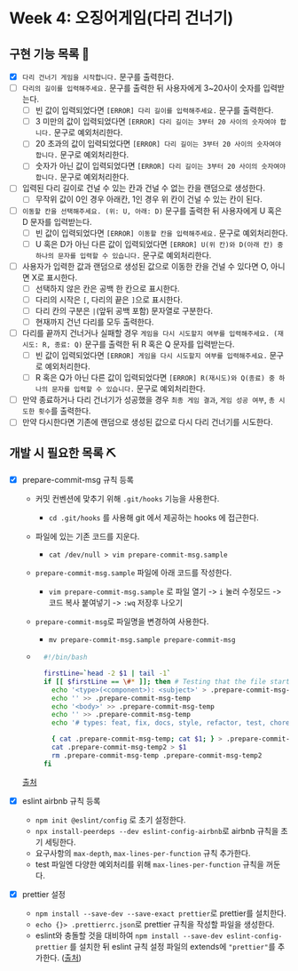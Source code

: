 # Week 4: 오징어게임(다리 건너기)

## 구현 기능 목록 🦑

- [x] `다리 건너기 게임을 시작합니다.` 문구를 출력한다.
- [ ] `다리의 길이를 입력해주세요.` 문구를 출력한 뒤 사용자에게 3~20사이 숫자를 입력받는다.
  - [ ] 빈 값이 입력되었다면 `[ERROR] 다리 길이를 입력해주세요.` 문구를 출력한다.
  - [ ] 3 미만의 값이 입력되었다면 `[ERROR] 다리 길이는 3부터 20 사이의 숫자여야 합니다.` 문구로 예외처리한다.
  - [ ] 20 초과의 값이 입력되었다면 `[ERROR] 다리 길이는 3부터 20 사이의 숫자여야 합니다.` 문구로 예외처리한다.
  - [ ] 숫자가 아닌 값이 입력되었다면 `[ERROR] 다리 길이는 3부터 20 사이의 숫자여야 합니다.` 문구로 예외처리한다.
- [ ] 입력된 다리 길이로 건널 수 있는 칸과 건널 수 없는 칸을 랜덤으로 생성한다.
  - [ ] 무작위 값이 0인 경우 아래칸, 1인 경우 위 칸이 건널 수 있는 칸이 된다.
- [ ] `이동할 칸을 선택해주세요. (위: U, 아래: D)` 문구를 출력한 뒤 사용자에게 U 혹은 D 문자를 입력받는다.
  - [ ] 빈 값이 입력되었다면 `[ERROR] 이동할 칸을 입력해주세요.` 문구로 예외처리한다.
  - [ ] U 혹은 D가 아닌 다른 값이 입력되었다면 `[ERROR] U(위 칸)와 D(아래 칸) 중 하나의 문자를 입력할 수 있습니다.` 문구로 예외처리한다.
- [ ] 사용자가 입력한 값과 랜덤으로 생성된 값으로 이동한 칸을 건널 수 있다면 O, 아니면 X로 표시한다.
  - [ ] 선택하지 않은 칸은 공백 한 칸으로 표시한다.
  - [ ] 다리의 시작은 `[`, 다리의 끝은 `]`으로 표시한다.
  - [ ] 다리 칸의 구분은 `|`(앞뒤 공백 포함) 문자열로 구분한다.
  - [ ] 현재까지 건넌 다리를 모두 출력한다.
- [ ] 다리를 끝까지 건너거나 실패할 경우 `게임을 다시 시도할지 여부를 입력해주세요. (재시도: R, 종료: Q)` 문구를 출력한 뒤 R 혹은 Q 문자를 입력받는다.
  - [ ] 빈 값이 입력되었다면 `[ERROR] 게임을 다시 시도할지 여부를 입력해주세요.` 문구로 예외처리한다.
  - [ ] R 혹은 Q가 아닌 다른 값이 입력되었다면 `[ERROR] R(재시도)와 Q(종료) 중 하나의 문자를 입력할 수 있습니다.` 문구로 예외처리한다.
- [ ] 만약 종료하거나 다리 건너기가 성공했을 경우 `최종 게임 결과`, `게임 성공 여부`, `총 시도한 횟수`를 출력한다.
- [ ] 만약 다시한다면 기존에 랜덤으로 생성된 값으로 다시 다리 건너기를 시도한다.

## 개발 시 필요한 목록 ⛏

- [x] prepare-commit-msg 규칙 등록

  - 커밋 컨벤션에 맞추기 위해 `.git/hooks` 기능을 사용한다.
    - `cd .git/hooks` 를 사용해 git 에서 제공하는 hooks 에 접근한다.
  - 파일에 있는 기존 코드를 지운다.
    - `cat /dev/null > vim prepare-commit-msg.sample`
  - `prepare-commit-msg.sample` 파일에 아래 코드를 작성한다.
    - `vim prepare-commit-msg.sample` 로 파일 열기 -> `i` 눌러 수정모드 -> 코드 복사 붙여넣기 -> `:wq` 저장후 나오기
  - `prepare-commit-msg`로 파일명을 변경하여 사용한다.

    - `mv prepare-commit-msg.sample prepare-commit-msg`

  - ```bash
      #!/bin/bash

      firstLine=`head -2 $1 | tail -1`
      if [[ $firstLine == \#* ]]; then # Testing that the file starts with a comment, not yet a real commit ;)
        echo '<type>(<component>): <subject>' > .prepare-commit-msg-temp
        echo '' >> .prepare-commit-msg-temp
        echo '<body>' >> .prepare-commit-msg-temp
        echo '' >> .prepare-commit-msg-temp
        echo '# types: feat, fix, docs, style, refactor, test, chore(mantean)' >> .prepare-commit-msg-temp

        { cat .prepare-commit-msg-temp; cat $1; } > .prepare-commit-msg-temp2
        cat .prepare-commit-msg-temp2 > $1
        rm .prepare-commit-msg-temp .prepare-commit-msg-temp2
      fi
    ```

  [출처](https://gist.github.com/armand1m/103ca2b8c9820e216727336f303ea712#file-prepare-commit-msg)

- [x] eslint airbnb 규칙 등록
  - `npm init @eslint/config` 로 초기 설정한다.
  - `npx install-peerdeps --dev eslint-config-airbnb`로 airbnb 규칙을 초기 세팅한다.
  - 요구사항의 `max-depth`, `max-lines-per-function` 규칙 추가한다.
  - test 파일엔 다양한 예외처리를 위해 `max-lines-per-function` 규칙을 꺼둔다.
- [x] prettier 설정
  - `npm install --save-dev --save-exact prettier`로 prettier를 설치한다.
  - `echo {}> .prettierrc.json`로 prettier 규칙을 작성할 파일을 생성한다.
  - eslint와 충돌할 것을 대비하여 `npm install --save-dev eslint-config-prettier` 를 설치한 뒤 eslint 규칙 설정 파일의 extends에 `"prettier"`를 추가한다. ([출처](https://prettier.io/docs/en/integrating-with-linters.html))
